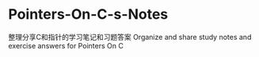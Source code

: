 # Pointers-On-C-s-Notes
整理分享C和指针的学习笔记和习题答案  Organize and share study notes and exercise answers for Pointers On C
